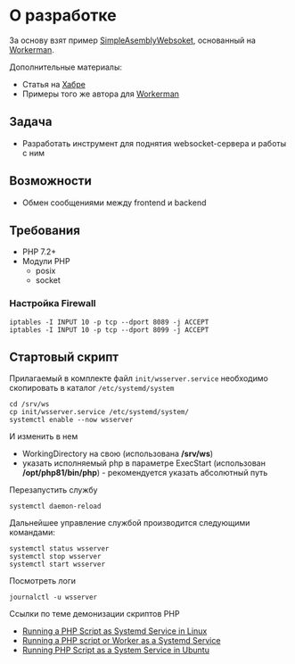 # О разработке
За основу взят пример [SimpleAsemblyWebsoket](https://gitlab.com/DmitriyProgrammer/simpleasemblywebsoket), основанный на [Workerman](https://github.com/walkor/workerman).

Дополнительные материалы:
- Статья на [Хабре](https://habr.com/ru/articles/331462/)
- Примеры того же автора для [Workerman](https://github.com/morozovsk/workerman-examples)

## Задача
- Разработать инструмент для поднятия websocket-сервера и работы с ним

## Возможности
- Обмен сообщениями между frontend и backend

## Требования

- PHP 7.2+
- Модули PHP
    - posix
    - socket

### Настройка Firewall

```shell
iptables -I INPUT 10 -p tcp --dport 8089 -j ACCEPT
iptables -I INPUT 10 -p tcp --dport 8099 -j ACCEPT
```

## Стартовый скрипт

Прилагаемый в комплекте файл `init/wsserver.service` необходимо скопировать в каталог `/etc/systemd/system`

```shell
cd /srv/ws
cp init/wsserver.service /etc/systemd/system/
systemctl enable --now wsserver
```

И изменить в нем 
- WorkingDirectory на свою (использована **/srv/ws**)
- указать исполняемый php в параметре ExecStart (использован **/opt/php81/bin/php**) - рекомендуется указать абсолютный путь

Перезапустить службу

```shell
systemctl daemon-reload 
```

Дальнейшее управление службой производится следующими командами:
```shell
systemctl status wsserver
systemctl stop wsserver
systemctl start wsserver
```

Посмотреть логи
```shell
journalctl -u wsserver
```

Ссылки по теме демонизации скриптов PHP

- [Running a PHP Script as Systemd Service in Linux](https://tecadmin.net/running-a-php-script-as-systemd-service-in-linux/)
- [Running a PHP script or Worker as a Systemd Service](https://dev.to/iam_krishnan/running-a-php-script-or-worker-as-a-systemd-service-pf7?ysclid=ly1v6zcsfe510858305)
- [Running PHP Script as a System Service in Ubuntu](https://maslosoft.com/blog/2019/07/10/running-php-script-as-a-system-service-in-ubuntu/)